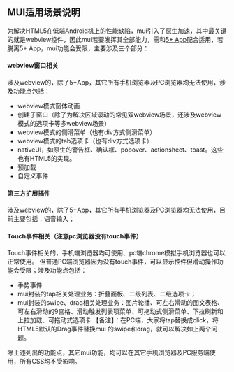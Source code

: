 ## MUI适用场景说明

为解决HTML5在低端Android机上的性能缺陷，mui引入了原生加速，其中最关键的就是webview控件，因此mui若要发挥其全部能力，需和[5+ App](http://ask.dcloud.net.cn/docs/#http://ask.dcloud.net.cn/article/89)配合适用，若脱离5+ App，mui功能会受限，主要涉及三个部分：

#### webview窗口相关

涉及webview的，除了5+App，其它所有手机浏览器及PC浏览器均无法使用，涉及功能点包括：

- webview模式窗体动画
- 创建子窗口（除了为解决区域滚动的常见双webview场景，还涉及webview模式的选项卡等多webview场景）
- webview模式的侧滑菜单（也有div方式侧滑菜单）
- webview模式的tab选项卡（也有div方式选项卡）
- nativeUI，如原生的警告框、确认框、popover、actionsheet、toast。这些也有HTML5的实现。
- 预加载
- 自定义事件

#### 第三方扩展插件

涉及webview的，除了5+App，其它所有手机浏览器及PC浏览器均无法使用，目前主要包括：语音输入；

#### Touch事件相关（注意pc浏览器没有touch事件）

Touch事件相关的，手机端浏览器均可使用、pc端chrome模拟手机浏览器也可以正常使用。
但普通PC端浏览器因为没有touch事件，可以显示控件但滑动操作功能会受限；涉及功能点包括：

- 手势事件
- mui封装的tap相关处理业务：折叠面板、二级列表、二级选项卡；
- mui封装的swipe、drag相关处理业务：图片轮播、可左右滑动的图文表格、可左右滑动的9宫格、滑动触发列表项菜单、可拖动式侧滑菜单、下拉刷新和上拉加载、可拖动式选项卡
  【备注】：在PC端，大家将tap替换成click，将HTML5默认的Drag事件替换mui 的swipe和drag，就可以解决如上两个问题。

除上述列出的功能点，其它mui功能，均可以在其它手机浏览器及PC服务端使用，所有CSS均不受影响。	